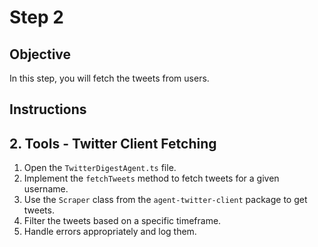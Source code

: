 # Step 2

## Objective

In this step, you will fetch the tweets from users.

## Instructions

## 2. Tools - Twitter Client Fetching

1. Open the `TwitterDigestAgent.ts` file.
2. Implement the `fetchTweets` method to fetch tweets for a given username.
3. Use the `Scraper` class from the `agent-twitter-client` package to get tweets.
4. Filter the tweets based on a specific timeframe.
5. Handle errors appropriately and log them.
